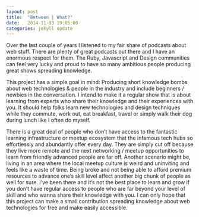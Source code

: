 ```yaml
---
layout: post
title:  "Between | What?"
date:   2014-11-03 19:05:00
categories: jekyll update
---
```


Over the last couple of years I listened to my fair share of podcasts about web stuff. There are plenty of great podcasts out there and I have an enormous respect for them. The Ruby, Javascript and Design communities can feel very lucky and proud to have so many ambitious people producing great shows spreading knowledge.

This project has a simple goal in mind: Producing short knowledge bombs about web technologies & people in the industry and include beginners / newbies in the conversation. I intend to make it a regular show that is about learning from experts who share their knowledge and their experiences with you. It should help folks learn new technologies and design techniques while they commute, work out, eat breakfast, travel or simply walk their dog during lunch like I often do myself.

There is a great deal of people who don’t have access to the fantastic learning infrastructure or meetup ecosystem that the infamous tech hubs so effortlessly and abundantly offer every day. They are simply cut off because they live more remote and the next networking / meetup opportunities to learn from friendly advanced people are far off. Another scenario might be, living in an area where the local meetup culture is weird and uninviting and feels like a waste of time. Being broke and not being able to afford premium resources to advance one’s skill level affect another big chunk of people as well for sure. I’ve been there and it’s not the best place to learn and grow if you don’t have regular access to people who are far beyond your level of skill and who wanna share their knowledge with you. I can only hope that this project can make a small contribution spreading knowledge about web technologies for free and make easily accessible.
